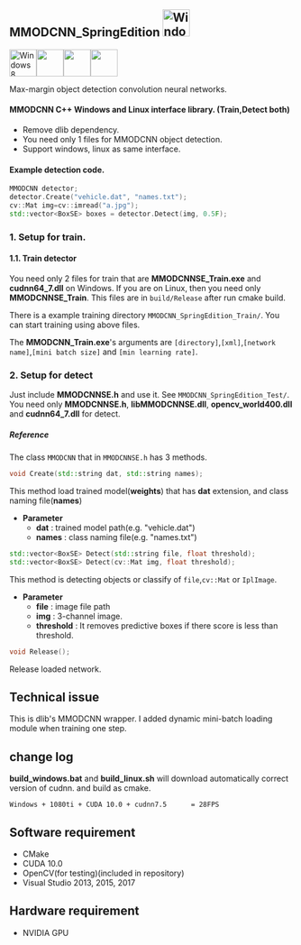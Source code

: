 MMODCNN_SpringEdition <img src="https://i.imgur.com/oYejfWp.png" title="Windows8" width="48">
--------------------------------------------------------------------------------------------
<img src="https://i.imgur.com/ElCyyzT.png" title="Windows8" width="48"><img src="https://i.imgur.com/O5bye0l.png" width="48"><img src="https://i.imgur.com/kmfOMZz.png" width="48"><img src="https://i.imgur.com/6OT8yM9.png" width="48">

Max-margin object detection convolution neural networks.

#### MMODCNN C++ Windows and Linux interface library. (Train,Detect both)

-	Remove dlib dependency.
-	You need only 1 files for MMODCNN object detection.
-	Support windows, linux as same interface.

#### Example detection code.

```cpp
MMODCNN detector;
detector.Create("vehicle.dat", "names.txt");
cv::Mat img=cv::imread("a.jpg");
std::vector<BoxSE> boxes = detector.Detect(img, 0.5F);
```

### 1. Setup for train.

#### 1.1. Train detector
You need only 2 files for train that are **MMODCNNSE_Train.exe** and **cudnn64_7.dll** on Windows. If you are on Linux, then you need only **MMODCNNSE_Train**. This files are in `build/Release` after run cmake build.


There is a example training directory `MMODCNN_SpringEdition_Train/`. You can start training using above files.

The **MMODCNN_Train.exe**'s arguments are `[directory]`,`[xml]`,`[network name]`,`[mini batch size]` and `[min learning rate]`.


### 2. Setup for detect

Just include **MMODCNNSE.h** and use it. See `MMODCNN_SpringEdition_Test/`. You need only **MMODCNNSE.h**, **libMMODCNNSE.dll**, **opencv_world400.dll** and **cudnn64_7.dll** for detect.


##### Reference

The class `MMODCNN` that in `MMODCNNSE.h` has 3 methods.

```cpp
void Create(std::string dat, std::string names);
```

This method load trained model(**weights**) that has **dat** extension, and class naming file(**names**)

* **Parameter**
	* **dat** : trained model path(e.g. "vehicle.dat")
	* **names** : class naming file(e.g. "names.txt")

```cpp
std::vector<BoxSE> Detect(std::string file, float threshold);
std::vector<BoxSE> Detect(cv::Mat img, float threshold);
```

This method is detecting objects or classify of `file`,`cv::Mat` or `IplImage`.
* **Parameter** 
	* **file** : image file path 
	* **img** : 3-channel image. 
	* **threshold** : It removes predictive boxes if there score is less than threshold.

```cpp
void Release();
```
Release loaded network.



Technical issue
---------------

This is dlib's MMODCNN wrapper. I added dynamic mini-batch loading module when training one step.

change log
----------

**build_windows.bat** and **build_linux.sh** will download automatically correct version of cudnn. and build as cmake.

```
Windows + 1080ti + CUDA 10.0 + cudnn7.5      = 28FPS
```

Software requirement
--------------------

-	CMake
-	CUDA 10.0
-	OpenCV(for testing)(included in repository)
-	Visual Studio 2013, 2015, 2017

Hardware requirement
--------------------

-	NVIDIA GPU